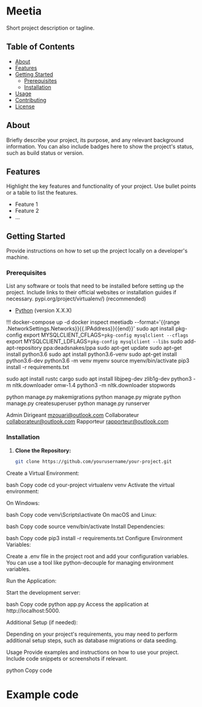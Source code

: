 # Meetia

Short project description or tagline.

## Table of Contents

- [About](#about)
- [Features](#features)
- [Getting Started](#getting-started)
  - [Prerequisites](#prerequisites)
  - [Installation](#installation)
- [Usage](#usage)
- [Contributing](#contributing)
- [License](#license)

## About

Briefly describe your project, its purpose, and any relevant background information. You can also include badges here to show the project's status, such as build status or version.

## Features

Highlight the key features and functionality of your project. Use bullet points or a table to list the features.

- Feature 1
- Feature 2
- ...

## Getting Started

Provide instructions on how to set up the project locally on a developer's machine.

### Prerequisites

List any software or tools that need to be installed before setting up the project. Include links to their official websites or installation guides if necessary.
pypi.org/project/virtualenv/) (recommended)
- [Python](https://www.python.org/downloads/) (version X.X.X)

!!!
docker-compose up -d
docker inspect meetiadb --format='{{range .NetworkSettings.Networks}}{{.IPAddress}}{{end}}'
sudo apt install pkg-config
export MYSQLCLIENT_CFLAGS=`pkg-config mysqlclient --cflags`
export MYSQLCLIENT_LDFLAGS=`pkg-config mysqlclient --libs`
sudo add-apt-repository ppa:deadsnakes/ppa
sudo apt-get update
sudo apt-get install python3.6
sudo apt install python3.6-venv
sudo apt-get install python3.6-dev
python3.6 -m venv myenv
source myenv/bin/activate
pip3 install -r requirements.txt

sudo apt install rustc cargo
sudo apt install libjpeg-dev zlib1g-dev
python3 -m nltk.downloader omw-1.4
python3 -m nltk.downloader stopwords


python manage.py makemigrations
python manage.py migrate
python manage.py createsuperuser
python manage.py runserver

Admin Dirigeant
mzouari@outlook.com
Collaborateur
collaborateur@outlook.com
Rapporteur
rapporteur@outlook.com

### Installation

1. **Clone the Repository:**

   ```bash
   git clone https://github.com/yourusername/your-project.git
   ```


Create a Virtual Environment:

bash
Copy code
cd your-project
virtualenv venv
Activate the virtual environment:

On Windows:

bash
Copy code
venv\Scripts\activate
On macOS and Linux:

bash
Copy code
source venv/bin/activate
Install Dependencies:

bash
Copy code
pip3 install -r requirements.txt
Configure Environment Variables:

Create a .env file in the project root and add your configuration variables. You can use a tool like python-decouple for managing environment variables.

Run the Application:

Start the development server:

bash
Copy code
python app.py
Access the application at http://localhost:5000.

Additional Setup (if needed):

Depending on your project's requirements, you may need to perform additional setup steps, such as database migrations or data seeding.

Usage
Provide examples and instructions on how to use your project. Include code snippets or screenshots if relevant.

python
Copy code
# Example code
